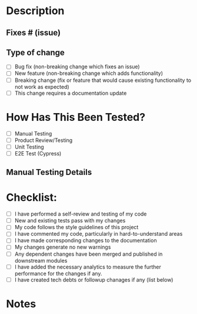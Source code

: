 # Description
<!-- Please include a summary of the changes and the related issue. Please also include relevant motivation and context. List any dependencies that are required for this change. -->

## Fixes # (issue)

## Type of change
<!-- indicating the urgency and the testing requirments for the change -->

- [ ] Bug fix (non-breaking change which fixes an issue)
- [ ] New feature (non-breaking change which adds functionality)
- [ ] Breaking change (fix or feature that would cause existing functionality to not work as expected)
- [ ] This change requires a documentation update

# How Has This Been Tested?
<!-- Please describe the tests that you ran to verify your changes. Provide instructions so we can reproduce. Please also list any relevant details for your test configuration -->

- [ ] Manual Testing
- [ ] Product Review/Testing
- [ ] Unit Testing
- [ ] E2E Test (Cypress)

## Manual Testing Details
<!-- include testing details if any, like requests/responses, steps to follow, to help document the testing procedures, which other members can follow -->

# Checklist:
- [ ] I have performed a self-review and testing of my code
- [ ] New and existing tests pass with my changes
- [ ] My code follows the style guidelines of this project
- [ ] I have commented my code, particularly in hard-to-understand areas
- [ ] I have made corresponding changes to the documentation
- [ ] My changes generate no new warnings
- [ ] Any dependent changes have been merged and published in downstream modules
- [ ] I have added the necessary analytics to measure the further performance for the changes if any.
- [ ] I have created tech debts or followup chanages if any (list below)

# Notes
<!-- any other details -->


